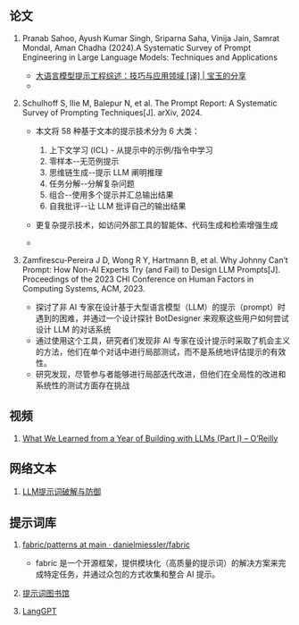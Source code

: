 ## 论文
1. Pranab Sahoo, Ayush Kumar Singh, Sriparna Saha, Vinija Jain, Samrat Mondal, Aman Chadha (2024).A Systematic Survey of Prompt Engineering in Large Language Models: Techniques and Applications

    - [大语言模型提示工程综述：技巧与应用领域 [译] | 宝玉的分享](https://baoyu.io/translations/ai-paper/2402.07927-a-systematic-survey-of-prompt-engineering-in-large-language-models-techniques-and-applications)
    - 
   
2. Schulhoff S, Ilie M, Balepur N, et al. The Prompt Report: A Systematic Survey of Prompting Techniques[J]. arXiv, 2024.
    - 本文将 58 种基于文本的提示技术分为 6 大类：

      1) 上下文学习 (ICL) - 从提示中的示例/指令中学习
      2) 零样本--无范例提示
      3) 思维链生成--提示 LLM 阐明推理
      4) 任务分解--分解复杂问题
      5) 组合--使用多个提示并汇总输出结果
      6) 自我批评--让 LLM 批评自己的输出结果
    - 更复杂提示技术，如访问外部工具的智能体、代码生成和检索增强生成
    - 
3. Zamfirescu-Pereira J D, Wong R Y, Hartmann B, et al. Why Johnny Can’t Prompt: How Non-AI Experts Try (and Fail) to Design LLM Prompts[J]. Proceedings of the 2023 CHI Conference on Human Factors in Computing Systems, ACM, 2023.
   - 探讨了非 AI 专家在设计基于大型语言模型（LLM）的提示（prompt）时遇到的困难，并通过一个设计探针 BotDesigner 来观察这些用户如何尝试设计 LLM 的对话系统
   - 通过使用这个工具，研究者们发现非 AI 专家在设计提示时采取了机会主义的方法，他们在单个对话中进行局部测试，而不是系统地评估提示的有效性。
   - 研究发现，尽管参与者能够进行局部迭代改进，但他们在全局性的改进和系统性的测试方面存在挑战



## 视频

1. [What We Learned from a Year of Building with LLMs (Part I) – O’Reilly](https://www.oreilly.com/radar/what-we-learned-from-a-year-of-building-with-llms-part-i/)


## 网络文本

1. [LLM提示词破解与防御](https://linux.do/t/topic/75412)


## 提示词库

1. [fabric/patterns at main · danielmiessler/fabric](https://github.com/danielmiessler/fabric/tree/main/patterns)
   
   - fabric 是一个开源框架，提供模块化（高质量的提示词）的解决方案来完成特定任务，并通过众包的方式收集和整合 AI 提示。


2. [提示词图书馆](https://vxc3hj17dym.feishu.cn/wiki/VDb1wMKDNiNj0mkJn6VcFgRenVc)
3. [LangGPT](https://langgptai.feishu.cn/wiki/RXdbwRyASiShtDky381ciwFEnpe)